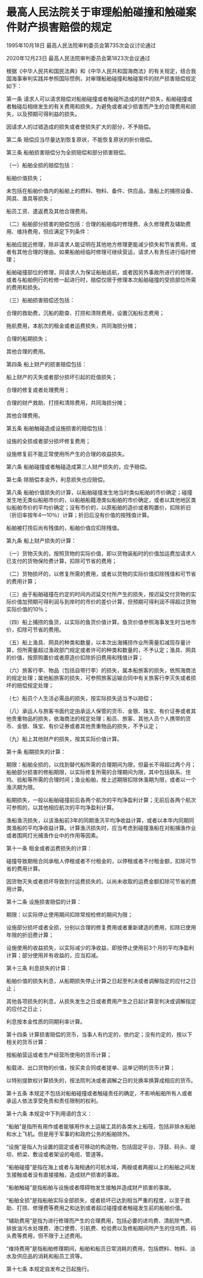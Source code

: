 # 最高人民法院关于审理船舶碰撞和触碰案件财产损害赔偿的规定

1995年10月18日 最高人民法院审判委员会第735次会议讨论通过

2020年12月23日 最高人民法院审判委员会第1823次会议通过

<!-- INFO END -->

根据《中华人民共和国民法典》和《中华人民共和国海商法》的有关规定，结合我国海事审判实践并参照国际惯例，对审理船舶碰撞和触碰案件的财产损害赔偿规定如下：

第一条 请求人可以请求赔偿对船舶碰撞或者触碰所造成的财产损失，船舶碰撞或者触碰后相继发生的有关费用和损失，为避免或者减少损害而产生的合理费用和损失，以及预期可得利益的损失。

因请求人的过错造成的损失或者使损失扩大的部分，不予赔偿。

第二条 赔偿应当尽量达到恢复原状，不能恢复原状的折价赔偿。

第三条 船舶损害赔偿分为全损赔偿和部分损害赔偿。

（一）船舶全损的赔偿包括：

船舶价值损失；

未包括在船舶价值内的船舶上的燃料、物料、备件、供应品，渔船上的捕捞设备、网具、渔具等损失；

船员工资、遣返费及其他合理费用。

（二）船舶部分损害的赔偿包括：合理的船舶临时修理费、永久修理费及辅助费用、维持费用，但应满足下列条件：

船舶应就近修理，除非请求人能证明在其他地方修理更能减少损失和节省费用，或者有其他合理的理由。如果船舶经临时修理可继续营运，请求人有责任进行临时修理；

船舶碰撞部位的修理，同请求人为保证船舶适航，或者因另外事故所进行的修理，或者与船舶例行的检修一起进行时，赔偿仅限于修理本次船舶碰撞的受损部位所需的费用和损失。

（三）船舶损害赔偿还包括：

合理的救助费，沉船的勘查、打捞和清除费用，设置沉船标志费用；

拖航费用，本航次的租金或者运费损失，共同海损分摊；

合理的船期损失；

其他合理的费用。

第四条 船上财产的损害赔偿包括：

船上财产的灭失或者部分损坏引起的贬值损失；

合理的修复或者处理费用；

合理的财产救助、打捞和清除费用，共同海损分摊；

其他合理费用。

第五条 船舶触碰造成设施损害的赔偿包括：

设施的全损或者部分损坏修复费用；

设施修复前不能正常使用所产生的合理的收益损失。

第六条 船舶碰撞或者触碰造成第三人财产损失的，应予赔偿。

第七条 除赔偿本金外，利息损失也应赔偿。

第八条 船舶价值损失的计算，以船舶碰撞发生地当时类似船舶的市价确定；碰撞发生地无类似船舶市价的，以船舶船籍港类似船舶的市价确定，或者以其他地区类似船舶市价的平均价确定；没有市价的，以原船舶的造价或者购置价，扣除折旧（折旧率按年4—10％）计算；折旧后没有价值的按残值计算。

船舶被打捞后尚有残值的，船舶价值应扣除残值。

第九条 船上财产损失的计算：

（一）货物灭失的，按照货物的实际价值，即以货物装船时的价值加运费加请求人已支付的货物保险费计算，扣除可节省的费用；

（二）货物损坏的，以修复所需的费用，或者以货物的实际价值扣除残值和可节省的费用计算；

（三）由于船舶碰撞在约定的时间内迟延交付所产生的损失，按迟延交付货物的实际价值加预期可得利润与到岸时的市价的差价计算，但预期可得利润不得超过货物实际价值的10％；

（四）船上捕捞的鱼货，以实际的鱼货价值计算。鱼货价值参照海事发生时当地市价，扣除可节省的费用。

（五）船上渔具、网具的种类和数量，以本次出海捕捞作业所需量扣减现存量计算，但所需量超过渔政部门规定或者许可的种类和数量的，不予认定；渔具、网具的价值，按原购置价或者原造价扣除折旧费用和残值计算；

（六）旅客行李、物品（包括自带行李）的损失，属本船旅客的损失，依照海商法的规定处理；属他船旅客的损失，可参照旅客运输合同中有关旅客行李灭失或者损坏的赔偿规定处理；

（七）船员个人生活必需品的损失，按实际损失适当予以赔偿；

（八）承运人与旅客书面约定由承运人保管的货币、金银、珠宝、有价证券或者其他贵重物品的损失，依海商法的规定处理；船员、旅客、其他人员个人携带的货币、金银、珠宝、有价证券或者其他贵重物品的损失，不予认定；

（九）船上其他财产的损失，按其实际价值计算。

第十条 船期损失的计算：

期限：船舶全损的，以找到替代船所需的合理期间为限，但最长不得超过两个月；船舶部分损害的修船期限，以实际修复所需的合理期间为限，其中包括联系、住坞、验船等所需的合理时间；渔业船舶，按上述期限扣除休渔期为限，或者以一个渔汛期为限。

船期损失，一般以船舶碰撞前后各两个航次的平均净盈利计算；无前后各两个航次可参照的，以其他相应航次的平均净盈利计算。

渔船渔汛损失，以该渔船前3年的同期渔汛平均净收益计算，或者以本年内同期同类渔船的平均净收益计算。计算渔汛损失时，应当考虑到碰撞渔船在对船捕渔作业或者围网灯光捕渔作业中的作用等因素。

第十一条 租金或者运费损失的计算：

碰撞导致期租合同承租人停租或者不付租金的，以停租或者不付租金额，扣除可节省的费用计算。

因货物灭失或者损坏导致到付运费损失的，以尚未收取的运费金额扣除可节省的费用计算。

第十二条 设施损害赔偿的计算：

期限：以实际停止使用期间扣除常规检修的期间为限；

设施部分损坏或者全损，分别以合理的修复费用或者重新建造的费用，扣除已使用年限的折旧费计算；

设施使用的收益损失，以实际减少的净收益，即按停止使用前3个月的平均净盈利计算；部分使用并有收益的，应当扣减。

第十三条 利息损失的计算：

船舶价值的损失利息，从船期损失停止计算之日起至判决或者调解指定的应付之日止；

其他各项损失的利息，从损失发生之日或者费用产生之日起计算至判决或调解指定的应付之日止；

利息按本金性质的同期利率计算。

第十四条 计算损害赔偿的货币，当事人有约定的，依约定；没有约定的，按以下相关的货币计算：

按船舶营运或者生产经营所使用的货币计算；

船载进、出口货物的价值，按买卖合同或者提单、运单记明的货币计算；

以特别提款权计算损失的，按法院判决或者调解之日的兑换率换算成相应的货币。

第十五条 本规定不包括对船舶碰撞或者触碰责任的确定，不影响船舶所有人或者承运人依法享受免责和责任限制的权利。

第十六条 本规定中下列用语的含义：

“船舶”是指所有用作或者能够用作水上运输工具的各类水上船筏，包括非排水船舶和水上飞机。但是用于军事的和政府公务的船舶除外。

“设施”是指人为设置的固定或者可移动的构造物，包括固定平台、浮鼓、码头、堤坝、桥梁、敷设或者架设的电缆、管道等。

“船舶碰撞”是指在海上或者与海相通的可航水域，两艘或者两艘以上的船舶之间发生接触或者没有直接接触，造成财产损害的事故。

“船舶触碰”是指船舶与设施或者障碍物发生接触并造成财产损害的事故。

“船舶全损”是指船舶实际全部损失，或者损坏已达到相当严重的程度，以至于救助、打捞、修理费等费用之和达到或者超过碰撞或者触碰发生前的船舶价值。

“辅助费用”是指为进行修理而产生的合理费用，包括必要的进坞费、清航除气费、排放油污水处理费、港口使费、引航费、检验费以及修船期间所产生的住坞费、码头费等费用，但不限于上述费用。

“维持费用”是指船舶修理期间，船舶和船员日常消耗的费用，包括燃料、物料、淡水及供应品的消耗和船员工资等。

第十七条 本规定自发布之日起施行。